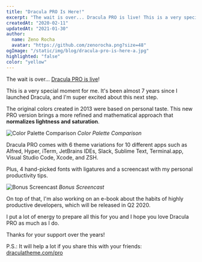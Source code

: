 ```yaml
---
title: "Dracula PRO Is Here!"
excerpt: "The wait is over... Dracula PRO is live! This is a very special moment for me. It's been almost 7 years since I launched Dracula, and I'm super excited about this next step."
createdAt: "2020-02-11"
updatedAt: "2021-01-30"
author:
  name: Zeno Rocha
  avatar: "https://github.com/zenorocha.png?size=48"
ogImage: "/static/img/blog/dracula-pro-is-here-a.jpg"
highlighted: "false"
color: "yellow"
---
```


The wait is over... [Dracula PRO is live](/pro)!

This is a very special moment for me. It's been almost 7 years since I launched Dracula, and I'm super excited about this next step.

The original colors created in 2013 were based on personal taste. This new PRO version brings a more refined and mathematical approach that **normalizes lightness and saturation**.

![Color Palette Comparison](/static/img/blog/dracula-pro-is-here-a.jpg)
_Color Palette Comparison_

Dracula PRO comes with 6 theme variations for 10 different apps such as Alfred, Hyper, iTerm, JetBrains IDEs, Slack, Sublime Text, Terminal.app, Visual Studio Code, Xcode, and ZSH.

Plus, 4 hand-picked fonts with ligatures and a screencast with my personal productivity tips.

![Bonus Screencast](/static/img/blog/dracula-pro-is-here-b.jpg)
_Bonus Screencast_

On top of that, I'm also working on an e-book about the habits of highly productive developers, which will be released in Q2 2020.

I put a lot of energy to prepare all this for you and I hope you love Dracula PRO as much as I do.

Thanks for your support over the years!

P.S.: It will help a lot if you share this with your friends: [draculatheme.com/pro](/pro)

